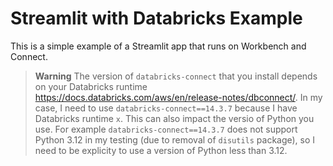 # Streamlit with Databricks Example

This is a simple example of a Streamlit app that runs on Workbench and Connect.

> **Warning**
> The version of `databricks-connect` that you install depends on your Databricks runtime https://docs.databricks.com/aws/en/release-notes/dbconnect/. In my case, I need to use `databricks-connect==14.3.7` because I have Databricks runtime `x`. This can also impact the versio of Python you use. For example `databricks-connect==14.3.7` does not support Python 3.12 in my testing (due to removal of `disutils` package), so I need to be explicity to use a version of Python less than 3.12.
